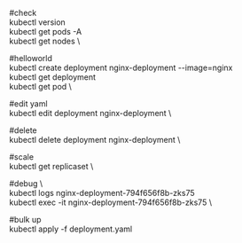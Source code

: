 #check  \
kubectl version \
 kubectl get pods -A \
 kubectl get nodes \

#helloworld  \
 kubectl create deployment nginx-deployment --image=nginx \
 kubectl get deployment \
 kubectl get pod \

#edit yaml  \
 kubectl edit deployment nginx-deployment \
 
 #delete  \
 kubectl delete deployment nginx-deployment \

#scale  \
 kubectl get replicaset  \
 
 #debug  \ \
 kubectl logs nginx-deployment-794f656f8b-zks75  \
 kubectl exec -it nginx-deployment-794f656f8b-zks75  \


#bulk up  \
 kubectl apply -f deployment.yaml
